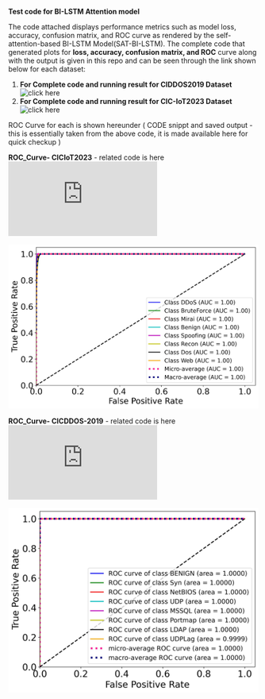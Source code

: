**Test code for BI-LSTM Attention model**

The code attached displays performance metrics such as model loss, accuracy, confusion matrix, and ROC curve as rendered by the self-attention-based BI-LSTM Model(SAT-BI-LSTM).
The complete code that generated plots for **loss, accuracy, confusion matrix, and ROC** curve along with the output is given in this repo and can be seen through the link shown below for each dataset: 

1. **For Complete code and running result for CIDDOS2019 Dataset**![click here](https://github.com/bmiftah/ROC-Curve-code/blob/main/BI-LSTM_Attention_Model_CICDDOS2019.ipynb)
2. **For Complete code and running result for CIC-IoT2023 Dataset**![click here](https://github.com/bmiftah/ROC-Curve-code/blob/main/BI_LSTM_CIC_IOT2023_v01.ipynb)
   




ROC Curve for each is shown hereunder ( CODE snippt and saved output - this is essentially taken from the above code, it is made available here for quick checkup )

**ROC_Curve- CICIoT2023**   - related code is here ![Code-CICIoT2023](https://github.com/bmiftah/ROC-Curve-code/blob/main/ROC_Curve_CICIoT2023.py)

![ROC_Curve- CICIoT2023](https://github.com/bmiftah/ROC-Curve-code/blob/main/CICIoT2023_ROC_Curve.jpeg)


**ROC_Curve- CICDDOS-2019** - related code is here ![Code_CICIoT2023](https://github.com/bmiftah/ROC-Curve-code/blob/main/ROC_Curve_CICDDOS2019.py)

![ROC_Curve- CICIoT2023](https://github.com/bmiftah/ROC-Curve-code/blob/main/ROC_Curves_2019_SP_1108.jpeg)
